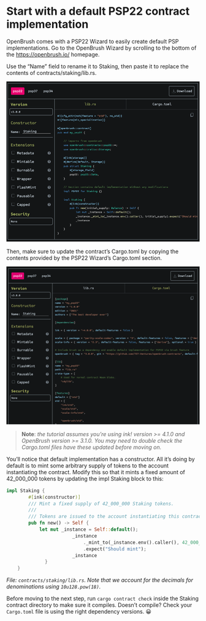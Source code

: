 # Start with a default PSP22 contract implementation 

OpenBrush comes with a PSP22 Wizard to easily create default PSP implementations. Go to the OpenBrush Wizard by scrolling to the bottom of the https://openbrush.io/ homepage.  

Use the “Name” field to rename it to Staking, then paste it to replace the contents of contracts/staking/lib.rs.

![Wizard](../assets/wizard-1.png)

Then, make sure to update the contract’s Cargo.toml by copying the contents provided by the PSP22 Wizard’s Cargo.toml section.

![Wizard](../assets/wizard-2.png)

> **Note**: *the tutorial assumes you’re using ink! version >= 4.1.0 and OpenBrush version >= 3.1.0. You may need to double check the Cargo.toml files have these updated before moving on.*

You’ll notice that default implementation has a constructor. All it’s doing by default is to mint some arbitrary supply of tokens to the account instantiating the contract. Modify this so that it mints a fixed amount of 42_000_000 tokens by updating the impl Staking block to this: 

```rust
impl Staking {
        #[ink(constructor)]
        /// Mint a fixed supply of 42_000_000 Staking tokens.
        /// 
        /// Tokens are issued to the account instantiating this contract.
        pub fn new() -> Self {
            let mut _instance = Self::default();
						_instance
						    ._mint_to(_instance.env().caller(), 42_000_000 * 10u128.pow(18))
						    .expect("Should mint"); 
						_instance
			  }
    }
```

*File: `contracts/staking/lib.rs`. Note that we account for the decimals for denominations using `10u128.pow(18)`.*

Before moving to the next step, run `cargo contract check` inside the Staking contract directory to make sure it compiles. Doesn’t compile? Check your `Cargo.toml` file is using the right dependency versions. 😀

